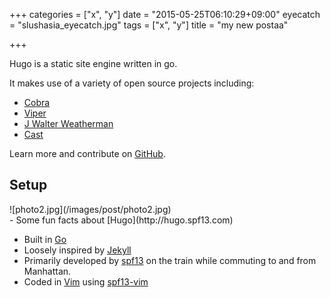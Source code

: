 +++
categories = ["x", "y"]
date = "2015-05-25T06:10:29+09:00"
eyecatch = "slushasia_eyecatch.jpg"
tags = ["x", "y"]
title = "my new postaa"

+++


Hugo is a static site engine written in go.



It makes use of a variety of open source projects including:

* [Cobra](http://github.com/spf13/cobra)
* [Viper](http://github.com/spf13/viper)
* [J Walter Weatherman](http://github.com/spf13/jWalterWeatherman)
* [Cast](http://github.com/spf13/cast)

Learn more and contribute on [GitHub](https://github.com/spf13).

## Setup


<div class="photoset-grid">
![photo2.jpg](/images/post/photo2.jpg) 
</div>
-
Some fun facts about [Hugo](http://hugo.spf13.com)

* Built in [Go](http://golang.org)
* Loosely inspired by [Jekyll](http://jekyllrb.com)
* Primarily developed by [spf13](http://spf13.com) on the train while commuting to and from Manhattan.
* Coded in [Vim](http://vim.org) using [spf13-vim](http://vim.spf13.com) 
 



